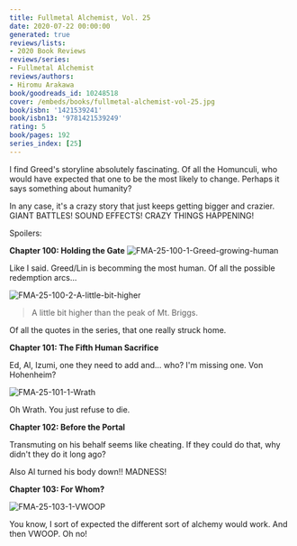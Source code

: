 ```yaml
---
title: Fullmetal Alchemist, Vol. 25
date: 2020-07-22 00:00:00
generated: true
reviews/lists:
- 2020 Book Reviews
reviews/series:
- Fullmetal Alchemist
reviews/authors:
- Hiromu Arakawa
book/goodreads_id: 10248518
cover: /embeds/books/fullmetal-alchemist-vol-25.jpg
book/isbn: '1421539241'
book/isbn13: '9781421539249'
rating: 5
book/pages: 192
series_index: [25]
---
```

I find Greed's storyline absolutely fascinating. Of all the Homunculi, who would have expected that one to be the most likely to change. Perhaps it says something about humanity?  

In any case, it's a crazy story that just keeps getting bigger and crazier. GIANT BATTLES! SOUND EFFECTS! CRAZY THINGS HAPPENING!  

<!--more-->

Spoilers:  

 **Chapter 100: Holding the Gate**   ![FMA-25-100-1-Greed-growing-human](/embeds/books/attachments/fma-25-100-1-greed-growing-human.png)  

Like I said. Greed/Lin is becomming the most human. Of all the possible redemption arcs...  

![FMA-25-100-2-A-little-bit-higher](/embeds/books/attachments/fma-25-100-2-a-little-bit-higher.png)  

> A little bit higher than the peak of Mt. Briggs.

Of all the quotes in the series, that one really struck home.  

**Chapter 101: The Fifth Human Sacrifice**  

Ed, Al, Izumi, one they need to add and... who? I'm missing one. Von Hohenheim?  

![FMA-25-101-1-Wrath](/embeds/books/attachments/fma-25-101-1-wrath.png)  

Oh Wrath. You just refuse to die.  

**Chapter 102: Before the Portal**  

Transmuting on his behalf seems like cheating. If they could do that, why didn't they do it long ago?  

Also Al turned his body down!! MADNESS!  

 **Chapter 103: For Whom?**  

![FMA-25-103-1-VWOOP](/embeds/books/attachments/fma-25-103-1-vwoop.png)  

You know, I sort of expected the different sort of alchemy would work. And then VWOOP. Oh no!